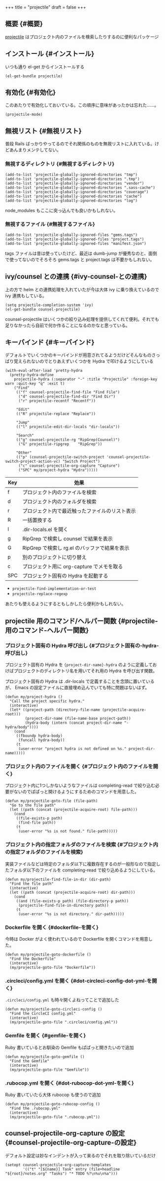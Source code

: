 +++
title = "projectile"
draft = false
+++

## 概要 {#概要}

[projectile](https://github.com/bbatsov/projectile) はプロジェクト内のファイルを検索したりするのに便利なパッケージ


## インストール {#インストール}

いつも通り el-get からインストールする

```emacs-lisp
(el-get-bundle projectile)
```


## 有効化 {#有効化}

このあたりで有効化しておいている。この順序に意味があったかは忘れた……。

```emacs-lisp
(projectile-mode)
```


## 無視リスト {#無視リスト}

普段 Rails ばっかりやってるのでそれ関係のものを無視リストに入れている。けどあんまりメンテしてない。


### 無視するディレクトリ {#無視するディレクトリ}

```emacs-lisp
(add-to-list 'projectile-globally-ignored-directories "tmp")
(add-to-list 'projectile-globally-ignored-directories ".tmp")
(add-to-list 'projectile-globally-ignored-directories "vendor")
(add-to-list 'projectile-globally-ignored-directories ".sass-cache")
(add-to-list 'projectile-globally-ignored-directories "coverage")
(add-to-list 'projectile-globally-ignored-directories "cache")
(add-to-list 'projectile-globally-ignored-directories "log")
```

node_modules もここに突っ込んでも良いかもしれない。


### 無視するファイル {#無視するファイル}

```emacs-lisp
(add-to-list 'projectile-globally-ignored-files "gems.tags")
(add-to-list 'projectile-globally-ignored-files "project.tags")
(add-to-list 'projectile-globally-ignored-files "manifest.json")
```

tags ファイルは昔は使っていたけど、最近は dumb-jump が優秀なのと、面倒で使ってないのでそろそろ gems.tags と project.tags は不要かもしれない。


## ivy/counsel との連携 {#ivy-counsel-との連携}

上の方で helm との連携処理を入れていたが今は大体 ivy に乗り換えているので ivy 連携もしている。

```emacs-lisp
(setq projectile-completion-system 'ivy)
(el-get-bundle counsel-projectile)
```

counsel-projectile はいくつかの絞り込み処理を提供してくれて便利。それでも足りなかったら自前で何か作ることになるのかなと思っている。


## キーバインド {#キーバインド}

デフォルトでいくつかのキーバインドが用意されてるようだけどそんなものさっぱり覚えられないのでとりあえずいくつかを Hydra で叩けるようにしている

```emacs-lisp
(with-eval-after-load 'pretty-hydra
  (pretty-hydra-define
    projectile-hydra (:separator "-" :title "Projectile" :foreign-key warn :quit-key "q" :exit t)
    ("Find"
     (("f" counsel-projectile-find-file "Find File")
      ("d" counsel-projectile-find-dir "Find Dir")
      ("r" projectile-recentf "Recentf"))

     "Edit"
     (("R" projectile-replace "Replace"))

     "Jump"
     (("l" projectile-edit-dir-locals "dir-locals"))

     "Search"
     (("g" counsel-projectile-rg "RipGrep(Counsel)")
      ("G" projectile-ripgrep    "RipGrep"))

     "Other"
     (("p" (counsel-projectile-switch-project 'counsel-projectile-switch-project-action-vc) "Switch Project")
      ("c" counsel-projectile-org-capture "Capture")
      ("SPC" my/project-hydra "Hydra")))))
```

| Key | 効果                           |
|-----|------------------------------|
| f   | プロジェクト内のファイルを検索 |
| d   | プロジェクト内のフォルダを検索 |
| r   | プロジェクト内で最近触ったファイルのリスト表示 |
| R   | 一括置換する                   |
| l   | .dir-locals.el を開く          |
| g   | RipGrep で検索し counsel で結果を表示 |
| G   | RipGrep で検索し rg.el のバッファで結果を表示 |
| p   | 別のプロジェクトに切り替え     |
| c   | プロジェクト用に org-capture でメモを取る |
| SPC | プロジェクト固有の Hydra を起動する |

-   `projectile-find-implementation-or-test`
-   `projectile-replace-regexp`

あたりも使えるようにするともしかしたら便利かもしれない。


## projectile 用のコマンド/ヘルパー関数 {#projectile-用のコマンド-ヘルパー関数}


### プロジェクト固有の Hydra 呼び出し {#プロジェクト固有の-hydra-呼び出し}

プロジェクト固有の Hydra を `{project-dir-name}-hydra` のように定義しておけばプロジェクトのディレクトリ名を用いてそれ用の Hydra を呼び出す関数。

プロジェクト固有の Hydra は .dir-locals で定義することを念頭に置いているが、
Emacs の設定ファイルに直接埋め込んでいても特に問題はないはず。

```emacs-lisp
(defun my/project-hydra ()
  "Call the project specific hydra."
  (interactive)
  (let* ((project-path (directory-file-name (projectile-acquire-root)))
         (project-dir-name (file-name-base project-path))
         (hydra-body (intern (concat project-dir-name "-hydra/body"))))
    (cond
     ((fboundp hydra-body)
      (funcall hydra-body))
     (t
      (user-error "project hydra is not defined on %s." project-dir-name)))))
```


### プロジェクト内のファイルを開く {#プロジェクト内のファイルを開く}

プロジェクト内に1つしかないようなファイルは completing-read で絞り込む必要がないのでぱぱっと開けるようにするためのコマンドを用意した。

```emacs-lisp
(defun my/projectile-goto-file (file-path)
  "Go to the file path"
  (let ((path (concat (projectile-acquire-root) file-path)))
    (cond
     ((file-exists-p path)
      (find-file path))
     (t
      (user-error "%s is not found." file-path)))))
```


### プロジェクト内の指定フォルダのファイルを検索 {#プロジェクト内の指定フォルダのファイルを検索}

実装ファイルなどは特定のフォルダ以下に複数存在するのが一般形なので指定したフォルダ以下のファイルを completing-read で絞り込めるようにしている。

```emacs-lisp
(defun my/projectile-find-file-in-dir (dir-path)
  "Find the file path"
  (interactive)
  (let ((path (concat (projectile-acquire-root) dir-path)))
    (cond
     ((and (file-exists-p path) (file-directory-p path))
      (projectile-find-file-in-directory path))
     (t
      (user-error "%s is not directory." dir-path)))))
```


### Dockerfile を開く {#dockerfile-を開く}

今時は Docker がよく使われているので Dockerfile を開くコマンドを用意した。

```emacs-lisp
(defun my/projectile-goto-dockerfile ()
  "Find the Dockerfile"
  (interactive)
  (my/projectile-goto-file "Dockerfile"))
```


### .circleci/config.yml を開く {#dot-circleci-config-dot-yml-を開く}

`.circleci/config.yml` も時々開くよねってことで追加した

```emacs-lisp
(defun my/projectile-goto-circleci-config ()
  "Find the CircleCI config.yml"
  (interactive)
  (my/projectile-goto-file ".circleci/config.yml"))
```


### Gemfile を開く {#gemfile-を開く}

Ruby 書いているとお馴染の Gemfile もぱぱっと開きたいので追加

```emacs-lisp
(defun my/projectile-goto-gemfile ()
  "Find the Gemfile"
  (interactive)
  (my/projectile-goto-file "Gemfile"))
```


### .rubocop.yml を開く {#dot-rubocop-dot-yml-を開く}

Ruby 書いていたら大体 rubocop も使うので追加

```emacs-lisp
(defun my/projectile-goto-rubocop-config ()
  "Find the .rubocop.yml"
  (interactive)
  (my/projectile-goto-file ".rubocop.yml"))
```


## counsel-projectile-org-capture の設定 {#counsel-projectile-org-capture-の設定}

デフォルト設定は妙なインデントが入って来るのでそれを取り除いているだけ

```emacs-lisp
(setopt counsel-projectile-org-capture-templates
        '(("t" "[${name}] Task" entry (file+headline "${root}/notes.org" "Tasks") "* TODO %?\n%u\n%a")))
```
